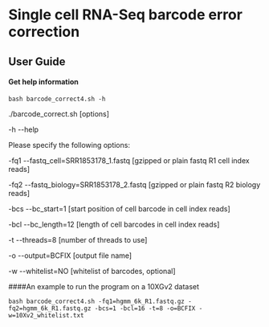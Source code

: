 # Single cell RNA-Seq barcode error correction

## User Guide

#### Get help information
`bash barcode_correct4.sh -h`

./barcode_correct.sh [options]

-h --help

Please specify the following options:

-fq1 --fastq_cell=SRR1853178_1.fastq   [gzipped or plain fastq R1 cell index reads]

-fq2 --fastq_biology=SRR1853178_2.fastq   [gzipped or plain fastq R2 biology reads]

-bcs --bc_start=1   [start position of cell barcode in cell index reads]

-bcl --bc_length=12   [length of cell barcodes in cell index reads]

-t --threads=8 [number of threads to use]

-o --output=BCFIX   [output file name]

-w --whitelist=NO [whitelist of barcodes, optional]


####An example to run the program on a 10XGv2 dataset

`bash barcode_correct4.sh -fq1=hgmm_6k_R1.fastq.gz -fq2=hgmm_6k_R1.fastq.gz -bcs=1 -bcl=16 -t=8 -o=BCFIX -w=10Xv2_whitelist.txt`
